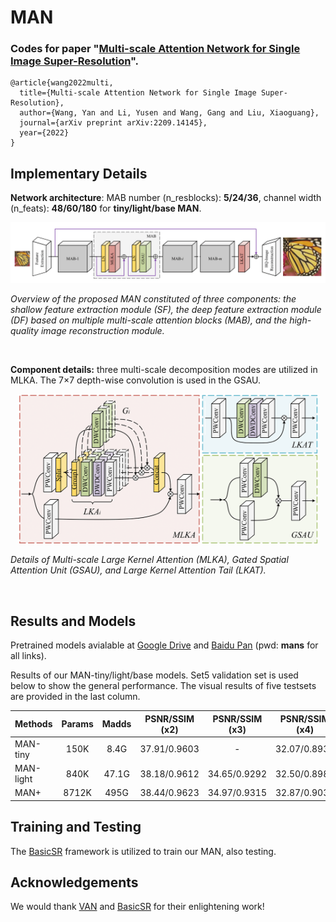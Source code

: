 # MAN
### Codes for paper "[Multi-scale Attention Network for Single Image Super-Resolution](https://arxiv.org/abs/2209.14145)".

```
@article{wang2022multi,
  title={Multi-scale Attention Network for Single Image Super-Resolution},
  author={Wang, Yan and Li, Yusen and Wang, Gang and Liu, Xiaoguang},
  journal={arXiv preprint arXiv:2209.14145},
  year={2022}
}
```
 
## Implementary Details
**Network architecture**: MAB number (n_resblocks): **5/24/36**, channel width (n_feats): **48/60/180** for **tiny/light/base MAN**.
<p align="center">
    <img src="images/MAN_arch.png" width="960"> <br /></p>
    <em> Overview of the proposed MAN constituted of three components: the shallow feature extraction module (SF), the deep feature extraction module (DF) based on
    multiple multi-scale attention blocks (MAB), and the high-quality image reconstruction module. </em>
 
 &nbsp;

**Component details:** three multi-scale decomposition modes are utilized in MLKA. The 7×7 depth-wise convolution is used in the GSAU.
<p align="center">
    <img src="images/MAN_details.png" width="480"> <br /></p>
    <em> Details of Multi-scale Large Kernel Attention (MLKA), Gated Spatial Attention Unit (GSAU), and Large Kernel Attention Tail (LKAT). </em>

&nbsp;
 
## Results and Models

Pretrained models avialable at [Google Drive](https://drive.google.com/drive/folders/1sARYFkVeTIFVCa2EnZg9TjZvirDvUNOL?usp=sharing) and [Baidu Pan](https://pan.baidu.com/s/15CTY-mgdTuOc1I8mzIA4Ug?pwd=mans) (pwd: **mans** for all links).


Results of our MAN-tiny/light/base models. Set5 validation set is used below to show the general performance. The visual results of five testsets are provided in the last column.

| Methods  |  Params   |  Madds   |PSNR/SSIM (x2)|PSNR/SSIM (x3)|PSNR/SSIM (x4)|Results|
|:---------|:---------:|:--------:|:------:|:------:|:------:|:--------:|
| MAN-tiny |      150K |     8.4G | 37.91/0.9603  |        -      | 32.07/0.8930  | [x2](https://pan.baidu.com/s/1mYkGvAlz0bSZuCVubkpsmg?pwd=mans)/[x4](https://pan.baidu.com/s/1u22su2bT4Pq_idVxAnqWdw?pwd=mans)    |
| MAN-light|      840K |    47.1G | 38.18/0.9612  | 34.65/0.9292  | 32.50/0.8988  | [x2](https://pan.baidu.com/s/1AVuPa7bsbb3qMQqMSM-IJQ?pwd=mans)/[x3](https://pan.baidu.com/s/1TRL7-Y23JddVOpEhH0ObEQ?pwd=mans)/[x4](https://pan.baidu.com/s/1T2bPZcjFRxAgMxGWtPv-Lw?pwd=mans) |
| MAN+     |     8712K |     495G | 38.44/0.9623  | 34.97/0.9315  | 32.87/0.9030  | [x2](https://pan.baidu.com/s/1pTb3Fob_7MOxMKIdopI0hQ?pwd=mans)/[x3](https://pan.baidu.com/s/1L3HEtcraU8Y9VY-HpCZdfg?pwd=mans)/[x4](https://pan.baidu.com/s/1FCNqht9zi9HecG3ExRdeWQ?pwd=mans) |

## Training and Testing

The [BasicSR](https://github.com/XPixelGroup/BasicSR) framework is utilized to train our MAN, also testing. 

## Acknowledgements

We would thank [VAN](https://github.com/Visual-Attention-Network/VAN-Classification) and [BasicSR](https://github.com/XPixelGroup/BasicSR) for their enlightening work!
